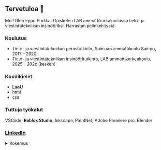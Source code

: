 ## Tervetuloa 👋

Moi! Olen Eppu Porkka. Opiskelen LAB ammattikorkakoulussa tieto- ja viestintätekniikan insinööriksi. Harrastan pelinkehitystä.

### Koulutus
- Tieto- ja viestintätekniikan perustutkinto, Saimaan ammattikoulu Sampo, 2017 - 2020
- Tieto- ja viestintätekniikan insinööritutkinto, LAB ammattikorkeakoulu, 2025 - 202x (kesken)

### Koodikielet
- **LuaU**
- html
- css

### Tuttuja työkalut
VSCode, **Roblox Studio**, Inkscape, PaintNet, Adobe Premiere pro, Blender

### [LinkedIn](https://www.linkedin.com/in/eppu-porkka/)

<details>
<summary>Kokemus</summary>
  test
</details>
